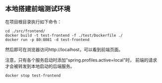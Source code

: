 ## 本地搭建前端测试环境
在项目根目录执行如下命令：
```shell
cd ./src/frontend/
docker build -t test-frontend -f ./test/Dockerfile ./
docker run -p 80:8081 -d test-frontend
```

然后即可在浏览器访问http://localhost，可以看到前端页面。

注意，只有各个服务启动时添加"spring.profiles.active=local"时，
前端的请求才会被转发到本地启动的后端服务。

```shell
docker stop test-frontend
```